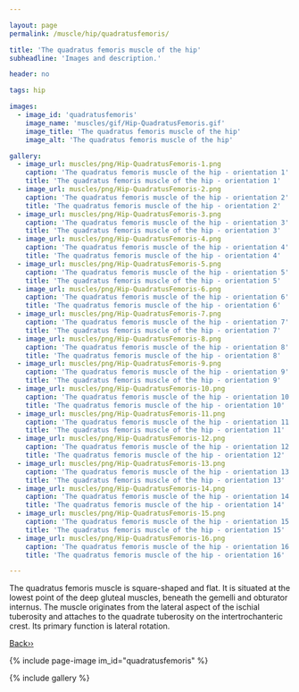 ```yaml
---

layout: page
permalink: /muscle/hip/quadratusfemoris/

title: 'The quadratus femoris muscle of the hip'
subheadline: 'Images and description.'

header: no

tags: hip

images:
  - image_id: 'quadratusfemoris'
    image_name: 'muscles/gif/Hip-QuadratusFemoris.gif'
    image_title: 'The quadratus femoris muscle of the hip'
    image_alt: 'The quadratus femoris muscle of the hip' 

gallery:
  - image_url: muscles/png/Hip-QuadratusFemoris-1.png
    caption: 'The quadratus femoris muscle of the hip - orientation 1'
    title: 'The quadratus femoris muscle of the hip - orientation 1'
  - image_url: muscles/png/Hip-QuadratusFemoris-2.png
    caption: 'The quadratus femoris muscle of the hip - orientation 2'
    title: 'The quadratus femoris muscle of the hip - orientation 2'
  - image_url: muscles/png/Hip-QuadratusFemoris-3.png
    caption: 'The quadratus femoris muscle of the hip - orientation 3'
    title: 'The quadratus femoris muscle of the hip - orientation 3'
  - image_url: muscles/png/Hip-QuadratusFemoris-4.png
    caption: 'The quadratus femoris muscle of the hip - orientation 4'
    title: 'The quadratus femoris muscle of the hip - orientation 4'
  - image_url: muscles/png/Hip-QuadratusFemoris-5.png
    caption: 'The quadratus femoris muscle of the hip - orientation 5'
    title: 'The quadratus femoris muscle of the hip - orientation 5'
  - image_url: muscles/png/Hip-QuadratusFemoris-6.png
    caption: 'The quadratus femoris muscle of the hip - orientation 6'
    title: 'The quadratus femoris muscle of the hip - orientation 6'
  - image_url: muscles/png/Hip-QuadratusFemoris-7.png
    caption: 'The quadratus femoris muscle of the hip - orientation 7'
    title: 'The quadratus femoris muscle of the hip - orientation 7'
  - image_url: muscles/png/Hip-QuadratusFemoris-8.png
    caption: 'The quadratus femoris muscle of the hip - orientation 8'
    title: 'The quadratus femoris muscle of the hip - orientation 8'
  - image_url: muscles/png/Hip-QuadratusFemoris-9.png
    caption: 'The quadratus femoris muscle of the hip - orientation 9'
    title: 'The quadratus femoris muscle of the hip - orientation 9'
  - image_url: muscles/png/Hip-QuadratusFemoris-10.png
    caption: 'The quadratus femoris muscle of the hip - orientation 10'
    title: 'The quadratus femoris muscle of the hip - orientation 10'
  - image_url: muscles/png/Hip-QuadratusFemoris-11.png
    caption: 'The quadratus femoris muscle of the hip - orientation 11'
    title: 'The quadratus femoris muscle of the hip - orientation 11'
  - image_url: muscles/png/Hip-QuadratusFemoris-12.png
    caption: 'The quadratus femoris muscle of the hip - orientation 12'
    title: 'The quadratus femoris muscle of the hip - orientation 12'
  - image_url: muscles/png/Hip-QuadratusFemoris-13.png
    caption: 'The quadratus femoris muscle of the hip - orientation 13'
    title: 'The quadratus femoris muscle of the hip - orientation 13'
  - image_url: muscles/png/Hip-QuadratusFemoris-14.png
    caption: 'The quadratus femoris muscle of the hip - orientation 14'
    title: 'The quadratus femoris muscle of the hip - orientation 14'
  - image_url: muscles/png/Hip-QuadratusFemoris-15.png
    caption: 'The quadratus femoris muscle of the hip - orientation 15'
    title: 'The quadratus femoris muscle of the hip - orientation 15'
  - image_url: muscles/png/Hip-QuadratusFemoris-16.png
    caption: 'The quadratus femoris muscle of the hip - orientation 16'
    title: 'The quadratus femoris muscle of the hip - orientation 16'

---
```


The quadratus femoris muscle is square-shaped and flat. It is situated at the lowest point of the deep gluteal muscles, beneath the gemelli and obturator internus. The muscle originates from the lateral aspect of the ischial tuberosity and attaches to the quadrate tuberosity on the intertrochanteric crest. Its primary function is lateral rotation.

[Back››](/muscle/hip/)

{% include page-image im_id="quadratusfemoris" %}

{% include gallery %}
